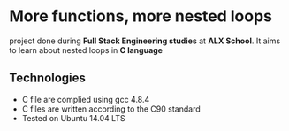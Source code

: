 # More functions, more nested loops

project done during **Full Stack Engineering studies** at **ALX School**. It aims to learn about nested loops in **C language**

## Technologies
* C file are complied using gcc 4.8.4
* C files are written according to the C90 standard
* Tested on Ubuntu 14.04 LTS
